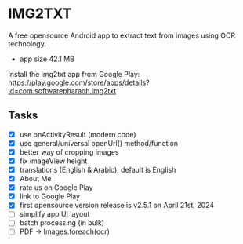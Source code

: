 # IMG2TXT

A free opensource Android app to extract text from images using OCR technology.

- app size 42.1 MB

Install the img2txt app from Google Play:  
<https://play.google.com/store/apps/details?id=com.softwarepharaoh.img2txt>

## Tasks

- [x] use onActivityResult (modern code)
- [x] use general/universal openUrl() method/function
- [x] better way of cropping images
- [x] fix imageView height
- [x] translations (English & Arabic), default is English
- [x] About Me
- [x] rate us on Google Play
- [x] link to Google Play
- [x] first opensource version release is v2.5.1 on April 21st, 2024
- [ ] simplify app UI layout
- [ ] batch processing (in bulk)
- [ ] PDF -> Images.foreach(ocr)
